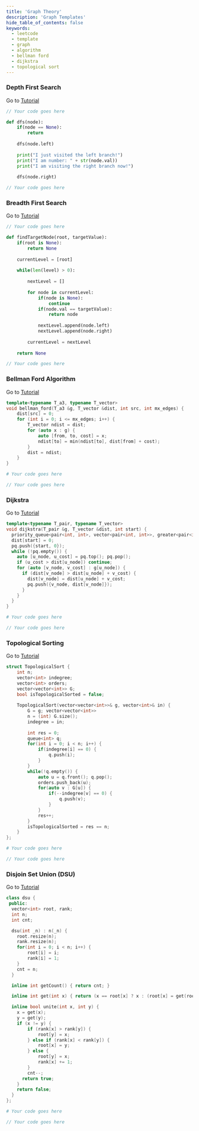 ```yaml
---
title: 'Graph Theory'
description: 'Graph Templates'
hide_table_of_contents: false
keywords:
  - leetcode
  - template
  - graph
  - algorithm
  - bellman ford
  - dijkstra
  - topological sort
---
```




### Depth First Search

Go to [Tutorial](../tutorials/graph-theory/depth-first-search)

<Tabs>
<TabItem value="cpp" label="C++">

```cpp
// Your code goes here
```

</TabItem>
<TabItem value="py" label="Python">

```py
def dfs(node):
    if(node == None):
        return
        
    dfs(node.left)
    
    print("I just visited the left branch!")
    print("I am number: " + str(node.val))
    print("I am visiting the right branch now!")
    
    dfs(node.right)
```

</TabItem>
<TabItem value="java" label="Java">

```java
// Your code goes here
```

</TabItem>
</Tabs>



### Breadth First Search

Go to [Tutorial](../tutorials/graph-theory/breadth-first-search)

<Tabs>
<TabItem value="cpp" label="C++">

```cpp
// Your code goes here
```

</TabItem>
<TabItem value="py" label="Python">

```py
def findTargetNode(root, targetValue):
    if(root is None):
        return None
    
    currentLevel = [root]
    
    while(len(level) > 0):
    
        nextLevel = []
        
        for node in currentLevel:
            if(node is None):
                continue
            if(node.val == targetValue):
                return node
                
            nextLevel.append(node.left)
            nextLevel.append(node.right)
       
        currentLevel = nextLevel
      
    return None

```

</TabItem>
<TabItem value="java" label="Java">

```java
// Your code goes here
```

</TabItem>
</Tabs>



### Bellman Ford Algorithm

Go to [Tutorial](../tutorials/graph-theory/bellman-ford-algorithm)

<Tabs>
<TabItem value="cpp" label="C++">

```cpp
template<typename T_a3, typename T_vector>
void bellman_ford(T_a3 &g, T_vector &dist, int src, int mx_edges) {
    dist[src] = 0;
    for (int i = 0; i <= mx_edges; i++) {
        T_vector ndist = dist;
        for (auto x : g) {
            auto [from, to, cost] = x;
            ndist[to] = min(ndist[to], dist[from] + cost);
        }
        dist = ndist;
    }
}
```

</TabItem>
<TabItem value="py" label="Python">

```py
# Your code goes here
```

</TabItem>
<TabItem value="java" label="Java">

```java
// Your code goes here
```

</TabItem>
</Tabs>

### Dijkstra

Go to [Tutorial](../tutorials/graph-theory/dijkstra)

<Tabs>
<TabItem value="cpp" label="C++">

```cpp
template<typename T_pair, typename T_vector>
void dijkstra(T_pair &g, T_vector &dist, int start) {
  priority_queue<pair<int, int>, vector<pair<int, int>>, greater<pair<int, int>>> pq;
  dist[start] = 0;
  pq.push({start, 0});
  while (!pq.empty()) {
    auto [u_node, u_cost] = pq.top(); pq.pop();
    if (u_cost > dist[u_node]) continue;
    for (auto [v_node, v_cost] : g[u_node]) {
      if (dist[v_node] > dist[u_node] + v_cost) {
        dist[v_node] = dist[u_node] + v_cost;
        pq.push({v_node, dist[v_node]});
      }
    }
  }
}
```

</TabItem>
<TabItem value="py" label="Python">

```py
# Your code goes here
```

</TabItem>
<TabItem value="java" label="Java">

```java
// Your code goes here
```

</TabItem>
</Tabs>

### Topological Sorting

Go to [Tutorial](../tutorials/graph-theory/topological-sorting)

<Tabs>
<TabItem value="cpp" label="C++">

```cpp
struct TopologicalSort {
    int n;
    vector<int> indegree;
    vector<int> orders;
    vector<vector<int>> G;
    bool isTopologicalSorted = false;
    
    TopologicalSort(vector<vector<int>>& g, vector<int>& in) {
        G = g; vector<vector<int>>
        n = (int) G.size();
        indegree = in;
        
        int res = 0;
        queue<int> q;
        for(int i = 0; i < n; i++) {
            if(indegree[i] == 0) {
                q.push(i);
            }
        }
        while(!q.empty()) {
            auto u = q.front(); q.pop();
            orders.push_back(u);
            for(auto v : G[u]) {
                if(--indegree[v] == 0) {
                    q.push(v);
                }
            }
            res++;
        }
        isTopologicalSorted = res == n;
    }
};
```

</TabItem>
<TabItem value="py" label="Python">

```py
# Your code goes here
```

</TabItem>
<TabItem value="java" label="Java">

```java
// Your code goes here
```

</TabItem>
</Tabs>

### Disjoin Set Union (DSU)

Go to [Tutorial](../tutorials/graph-theory/disjoint-set-union)

<Tabs>
<TabItem value="cpp" label="C++">

```cpp
class dsu {
 public:
  vector<int> root, rank;
  int n;
  int cnt;

  dsu(int _n) : n(_n) {
    root.resize(n);
    rank.resize(n);
    for(int i = 0; i < n; i++) {
        root[i] = i;
        rank[i] = 1;
    }
    cnt = n;
  }

  inline int getCount() { return cnt; }

  inline int get(int x) { return (x == root[x] ? x : (root[x] = get(root[x]))); }

  inline bool unite(int x, int y) {
    x = get(x);
    y = get(y);
    if (x != y) {
        if (rank[x] > rank[y]) {
            root[y] = x;
        } else if (rank[x] < rank[y]) {
            root[x] = y;
        } else {
            root[y] = x;
            rank[x] += 1;
        }
        cnt--;
      return true;
    }
    return false;
  }
};
```

</TabItem>
<TabItem value="py" label="Python">

```py
# Your code goes here
```

</TabItem>
<TabItem value="java" label="Java">

```java
// Your code goes here
```

</TabItem>
</Tabs>